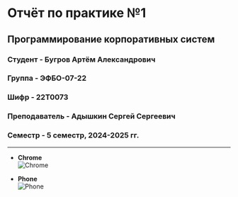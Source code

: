 # Отчёт по практике №1

## Программирование корпоративных систем

### Студент - **Бугров Артём Александрович**

### Группа - **ЭФБО-07-22**

### Шифр - **22Т0073**

### Преподаватель - **Адышкин Сергей Сергеевич**

### Семестр - 5 семестр, 2024-2025 гг.

---

- **Chrome**  
  ![Chrome](https://github.com/user-attachments/assets/61ea1caf-1830-410c-b1cb-141c5337d3ec)

- **Phone**  
  ![Phone](https://github.com/user-attachments/assets/82bade86-53d1-40f0-a76e-b90a7c900b84)
